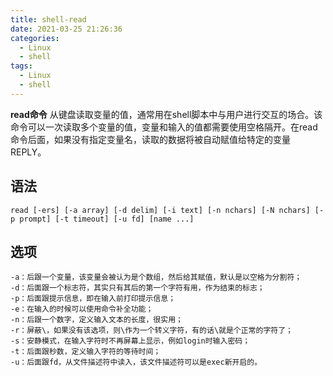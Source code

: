 ```yaml
---
title: shell-read
date: 2021-03-25 21:26:36
categories: 
  - Linux
  - shell
tags: 
  - Linux
  - shell
---
```


**read命令** 从键盘读取变量的值，通常用在shell脚本中与用户进行交互的场合。该命令可以一次读取多个变量的值，变量和输入的值都需要使用空格隔开。在read命令后面，如果没有指定变量名，读取的数据将被自动赋值给特定的变量REPLY。

##  语法

```shell
read [-ers] [-a array] [-d delim] [-i text] [-n nchars] [-N nchars] [-p prompt] [-t timeout] [-u fd] [name ...]
```

##  选项

```shell
-a：后跟一个变量，该变量会被认为是个数组，然后给其赋值，默认是以空格为分割符；
-d：后面跟一个标志符，其实只有其后的第一个字符有用，作为结束的标志；
-p：后面跟提示信息，即在输入前打印提示信息；
-e：在输入的时候可以使用命令补全功能；
-n：后跟一个数字，定义输入文本的长度，很实用；
-r：屏蔽\，如果没有该选项，则\作为一个转义字符，有的话\就是个正常的字符了；
-s：安静模式，在输入字符时不再屏幕上显示，例如login时输入密码；
-t：后面跟秒数，定义输入字符的等待时间；
-u：后面跟fd，从文件描述符中读入，该文件描述符可以是exec新开启的。
```